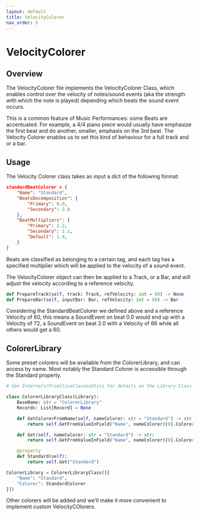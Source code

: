 ```yaml
---
layout: default
title: VelocityColorer
nav_order: 5
---
```


# VelocityColorer

## Overview

The VelocityColorer file implements the VelocityColorer Class, which enables control over the velocity of notes/sound events (aka the strength with which the note is played) depending which beats the sound event occurs.

This is a common feature of Music Performances: some Beats are accentuated. For example, a 4/4 piano piece would usually have emphasize the first beat and do another, smaller, emphasis on the 3rd beat. The Velocity Colorer enables us to set this kind of behaviour for a full track and or a bar.

## Usage

The Velocity Colorer class takes as input a dict of the following format:

```json
standardBeatColorer = {
    "Name": "Standard",
    "BeatsDecomposition": {
        "Primary": 0.0,
        "Secondary": 2.0
    },
    "BeatMultipliers": {
        "Primary": 1.2,
        "Secondary": 1.1,
        "Default": 1.0,
    }
}
```

Beats are classified as belonging to a certain tag, and each tag has a specified multiplier which will be applied to the velocity of a sound event.  

The VelocityColorer object can then be applied to a Track, or a Bar, and will adjust the velocity according to a reference velocity.

```python
def PrepareTrack(self, track: Track, refVelocity: int = 60) -> None
def PrepareBar(self, inputBar: Bar, refVelocity: int = 60) -> Bar
```

Considering the StandardBeatColorer we defined above and a reference Velocity of 60, this means a SoundEvent on beat 0.0 would end up with a Velocity of 72, a SoundEvent on beat 2.0 with a Velocity of 66 while all others would get a 60.  

## ColorerLibrary  

Some preset colorers will be available from the ColorerLibrary, and can access by name. Most notably the Standard Colorer is accessible through the Standard property.  

```python
# See Internals/PrimitiveClassesUtils for details on the Library Class

class ColorerLibraryClass(Library):
    BaseName: str = "ColorerLibrary"
    Records: List[Record] = None

    def GetColorerFromName(self, nameColorer: str = "Standard") -> str:
        return self.GetFromValueInField("Name", nameColorer)[0].Colorer

    def Get(self, nameColorer: str = "Standard") -> str:
        return self.GetFromValueInField("Name", nameColorer)[0].Colorer

    @property
    def Standard(self):
        return self.Get("Standard")

ColorerLibrary = ColorerLibraryClass([{
    "Name": "Standard",
    "Colorer": StandardColorer
}])
```

Other colorers will be added and we'll make it more convenient to implement custom VelocityCOlorers.